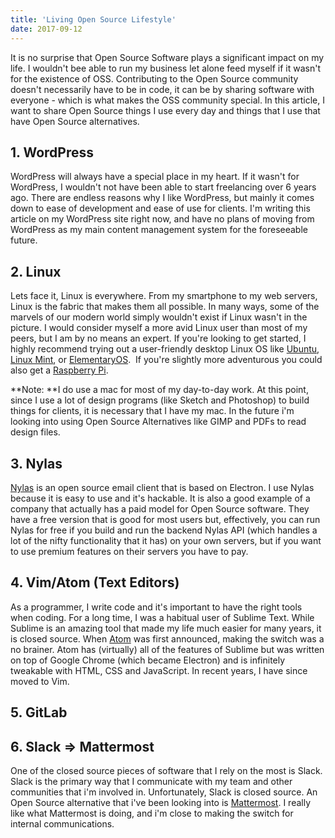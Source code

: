 ```yaml
---
title: 'Living Open Source Lifestyle'
date: 2017-09-12
---
```


It is no surprise that Open Source Software plays a significant impact on my life. I wouldn't bee able to run my business let alone feed myself if it wasn't for the existence of OSS. Contributing to the Open Source community doesn't necessarily have to be in code, it can be by sharing software with everyone - which is what makes the OSS community special. In this article, I want to share Open Source things I use every day and things that I use that have Open Source alternatives.

## 1\. WordPress

WordPress will always have a special place in my heart. If it wasn't for WordPress, I wouldn't not have been able to start freelancing over 6 years ago. There are endless reasons why I like WordPress, but mainly it comes down to ease of development and ease of use for clients. I'm writing this article on my WordPress site right now, and have no plans of moving from WordPress as my main content management system for the foreseeable future.

## 2\. Linux

Lets face it, Linux is everywhere. From my smartphone to my web servers, Linux is the fabric that makes them all possible. In many ways, some of the marvels of our modern world simply wouldn't exist if Linux wasn't in the picture. I would consider myself a more avid Linux user than most of my peers, but I am by no means an expert. If you're looking to get started, I highly recommend trying out a user-friendly desktop Linux OS like [Ubuntu](https://www.ubuntu.com/desktop), [Linux Mint](https://linuxmint.com/), or [ElementaryOS](https://elementary.io/).  If you're slightly more adventurous you could also get a [Raspberry Pi](https://www.raspberrypi.org/).

**Note: **I do use a mac for most of my day-to-day work. At this point, since I use a lot of design programs (like Sketch and Photoshop) to build things for clients, it is necessary that I have my mac. In the future i'm looking into using Open Source Alternatives like GIMP and PDFs to read design files.

## 3\. Nylas

[Nylas](https://nylas.com/nylas-mail/) is an open source email client that is based on Electron. I use Nylas because it is easy to use and it's hackable. It is also a good example of a company that actually has a paid model for Open Source software. They have a free version that is good for most users but, effectively, you can run Nylas for free if you build and run the backend Nylas API (which handles a lot of the nifty functionality that it has) on your own servers, but if you want to use premium features on their servers you have to pay.

## 4\. Vim/Atom (Text Editors)

As a programmer, I write code and it's important to have the right tools when coding. For a long time, I was a habitual user of Sublime Text. While Sublime is an amazing tool that made my life much easier for many years, it is closed source. When [Atom](https://atom.io/) was first announced, making the switch was a no brainer. Atom has (virtually) all of the features of Sublime but was written on top of Google Chrome (which became Electron) and is infinitely tweakable with HTML, CSS and JavaScript. In recent years, I have since moved to Vim.

## 5\. GitLab

## 6\. Slack => Mattermost

One of the closed source pieces of software that I rely on the most is Slack. Slack is the primary way that I communicate with my team and other communities that i'm involved in. Unfortunately, Slack is closed source. An Open Source alternative that i've been looking into is [Mattermost](https://about.mattermost.com/). I really like what Mattermost is doing, and i'm close to making the switch for internal communications.
